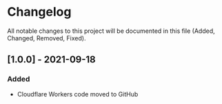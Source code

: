 # Changelog

All notable changes to this project will be documented in this file (Added, Changed, Removed, Fixed).

## [1.0.0] - 2021-09-18

### Added

- Cloudflare Workers code moved to GitHub
